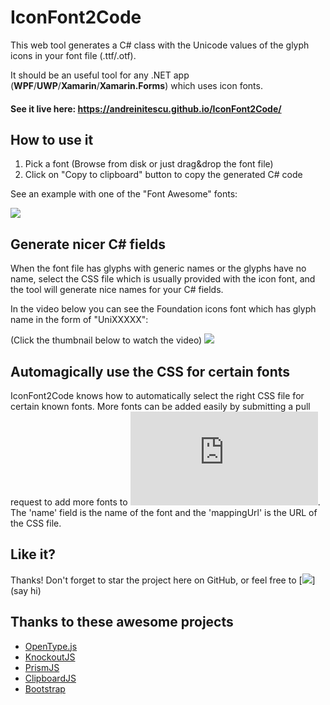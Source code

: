 IconFont2Code
===================

This web tool generates a C# class with the Unicode values of the glyph icons in your font file (.ttf/.otf). 

It should be an useful tool for any .NET app (**WPF**/**UWP**/**Xamarin**/**Xamarin.Forms**) which uses icon fonts.

#### **See it live here**: https://andreinitescu.github.io/IconFont2Code/

## How to use it

1. Pick a font (Browse from disk or just drag&drop the font file)
2. Click on "Copy to clipboard" button to copy the generated C# code

See an example with one of the "Font Awesome" fonts:

![](https://github.com/andreinitescu/IconFont2Code/blob/master/readmefiles/example1.gif)


## Generate nicer C# fields

When the font file has glyphs with generic names or the glyphs have no name, select the CSS file which is usually provided with the icon font, and the tool will generate nice names for your C# fields.

In the video below you can see the Foundation icons font which has glyph name in the form of "UniXXXXX":

(Click the thumbnail below to watch the video)
[![](https://github.com/andreinitescu/IconFont2Code/blob/master/readmefiles/example2.jpg)](https://youtu.be/HF6VLaAYSa4)

## Automagically use the CSS for certain fonts

IconFont2Code knows how to automatically select the right CSS file for certain known fonts. More fonts can be added easily by submitting a pull request to add more fonts to [![](https://github.com/andreinitescu/IconFont2Code/blob/master/js/mappers.js)](mappers.js). The 'name' field is the name of the font and the 'mappingUrl' is the URL of the CSS file.

## Like it?

Thanks! Don't forget to star the project here on GitHub, or feel free to [![](https://twitter.com/nitescua)](say hi)

## Thanks to these awesome projects

* [OpenType.js](https://github.com/opentypejs/opentype.js)
* [KnockoutJS](https://knockoutjs.com/)
* [PrismJS](https://prismjs.com/)
* [ClipboardJS](https://clipboardjs)
* [Bootstrap](https://getbootstrap.com/)
